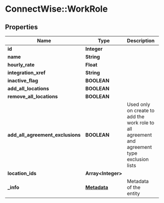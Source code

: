 # ConnectWise::WorkRole

## Properties
Name | Type | Description | Notes
------------ | ------------- | ------------- | -------------
**id** | **Integer** |  | [optional] 
**name** | **String** |  | 
**hourly_rate** | **Float** |  | [optional] 
**integration_xref** | **String** |  | [optional] 
**inactive_flag** | **BOOLEAN** |  | [optional] 
**add_all_locations** | **BOOLEAN** |  | [optional] 
**remove_all_locations** | **BOOLEAN** |  | [optional] 
**add_all_agreement_exclusions** | **BOOLEAN** | Used only on create to add the work role to all agreement and agreement type exclusion lists | [optional] 
**location_ids** | **Array&lt;Integer&gt;** |  | [optional] 
**_info** | [**Metadata**](Metadata.md) | Metadata of the entity | [optional] 


